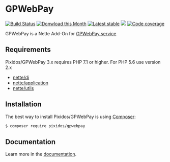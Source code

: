 # GPWebPay
[![Build Status](https://travis-ci.org/Pixidos/GPWebPay.svg?branch=master)](https://travis-ci.org/Pixidos/GPWebPay)
[![Donwload this Month](https://img.shields.io/packagist/dm/pixidos/gpwebpay.svg)](https://packagist.org/packages/pixidos/gpwebpay)
[![Latest stable](https://img.shields.io/packagist/v/pixidos/gpwebpay.svg)](https://packagist.org/packages/pixidos/gpwebpay)
![](https://img.shields.io/badge/PHPStan-enabled-brightgreen.svg?style=flat)
[![Code coverage](https://codecov.io/gh/Pixidos/GPWebPay/branch/master/graph/badge.svg)](https://codecov.io/gh/Pixidos/gpwebpay-core)

GPWebPay is a Nette Add-On for [GPWebPay service](http://www.gpwebpay.cz/ )


Requirements
------------

Pixidos/GPWebPay 3.x requires PHP 7.1 or higher. For PHP 5.6 use version 2.x


- [nette/di](https://github.com/nette/di)
- [nette/application](https://github.com/nette/application)
- [nette/utils](https://github.com/nette/utils)


Installation
------------

The best way to install Pixidos/GPWebPay is using  [Composer](http://getcomposer.org/):

```sh
$ composer require pixidos/gpwebpay
```


Documentation
------------

Learn more in the [documentation](docs/index.md).

